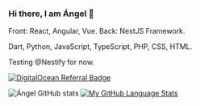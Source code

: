 ### Hi there, I am Ángel 👋

 Front: React, Angular, Vue.
 Back:  NestJS Framework. 
 
 Dart, Python, JavaScript, TypeScript, PHP, CSS, HTML.
 
 Testing @Nestify for now.
 

 
<a href="https://www.digitalocean.com/?refcode=e210fafab064&utm_campaign=Referral_Invite&utm_medium=Referral_Program&utm_source=badge"><img src="https://web-platforms.sfo2.digitaloceanspaces.com/WWW/Badge%203.svg" alt="DigitalOcean Referral Badge" /></a>

![Ángel GitHub stats](https://github-readme-stats.vercel.app/api?username=angeldelacruzdev&show_icons=true&theme=radical) [![My GitHub Language Stats](https://github-readme-stats.vercel.app/api/top-langs/?username=angeldelacruzdev&langs_count=5&theme=radical)]()

 

 

 
